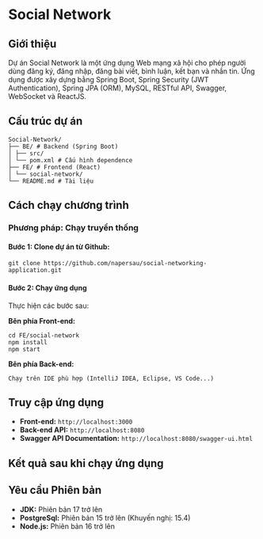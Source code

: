 <!DOCTYPE html>
<html lang="vi">
<head>
    <meta charset="UTF-8">
    <meta name="viewport" content="width=device-width, initial-scale=1.0">
</head>
<body>
    <h1>Social Network</h1>
    <div class="section">
        <h2>Giới thiệu</h2>
        <p>Dự án Social Network là một ứng dụng Web mạng xã hội cho phép người dùng đăng ký, đăng nhập, đăng bài viết, bình luận, kết bạn và nhắn tin. 
        Ứng dụng được xây dựng bằng Spring Boot, Spring Security (JWT Authentication), Spring JPA (ORM), MySQL, RESTful API, Swagger, WebSocket và ReactJS.</p>
    </div>
    <div class="section">
        <h2>Cấu trúc dự án</h2>
        <pre><code>Social-Network/
├── BE/ # Backend (Spring Boot)
│ ├── src/  
│ └── pom.xml # Cấu hình dependence
├── FE/ # Frontend (React)
│ └── social-network/
└── README.md # Tài liệu</code></pre>
</div>
    <div class="section">
        <h2>Cách chạy chương trình</h2>
        <h3>Phương pháp: Chạy truyền thống</h3>
        <h4>Bước 1: Clone dự án từ Github:</h4>
        <pre><code>git clone https://github.com/napersau/social-networking-application.git</code></pre>
        <h4>Bước 2: Chạy ứng dụng</h4>
        <p>Thực hiện các bước sau:</p>
        <p><strong>Bên phía Front-end:</strong></p>
        <pre><code>cd FE/social-network
npm install
npm start</code></pre>
        <p><strong>Bên phía Back-end:</strong></p>
        <pre><code>Chạy trên IDE phù hợp (IntelliJ IDEA, Eclipse, VS Code...)</code></pre>
    </div>
    <div class="section">
        <h2>Truy cập ứng dụng</h2>
        <ul>
            <li><strong>Front-end:</strong> <code>http://localhost:3000</code></li>
            <li><strong>Back-end API:</strong> <code>http://localhost:8080</code></li>
            <li><strong>Swagger API Documentation:</strong> <code>http://localhost:8080/swagger-ui.html</code></li>
        </ul>
    </div>
    <div class="section">
        <h2>Kết quả sau khi chạy ứng dụng</h2>
        <div id="screenshots"></div>
    </div>
    <div class="section">
        <h2>Yêu cầu Phiên bản</h2>
        <ul>
            <li><strong>JDK:</strong> Phiên bản 17 trở lên</li>
            <li><strong>PostgreSql:</strong> Phiên bản 15 trở lên (Khuyến nghị: 15.4)</li>
            <li><strong>Node.js:</strong> Phiên bản 16 trở lên</li>
        </ul>
    </div>
    <script>
    const container = document.getElementById("screenshots");
    for (let i = 1; i <= 15; i++) {
        const img = document.createElement("img");
        img.src = `https://raw.githubusercontent.com/napersau/social-networking-application/main/fe/public/img/${i}.png`;
        img.alt = `Ảnh Demo ${i}`;
        img.style = "max-width:100%; height:auto; border:1px solid #ddd; border-radius:5px; padding:5px; margin:10px 0;";
        container.appendChild(img);
        container.appendChild(document.createElement("br"));
        container.appendChild(document.createElement("br"));
    }
</script>
</body>
</html>
